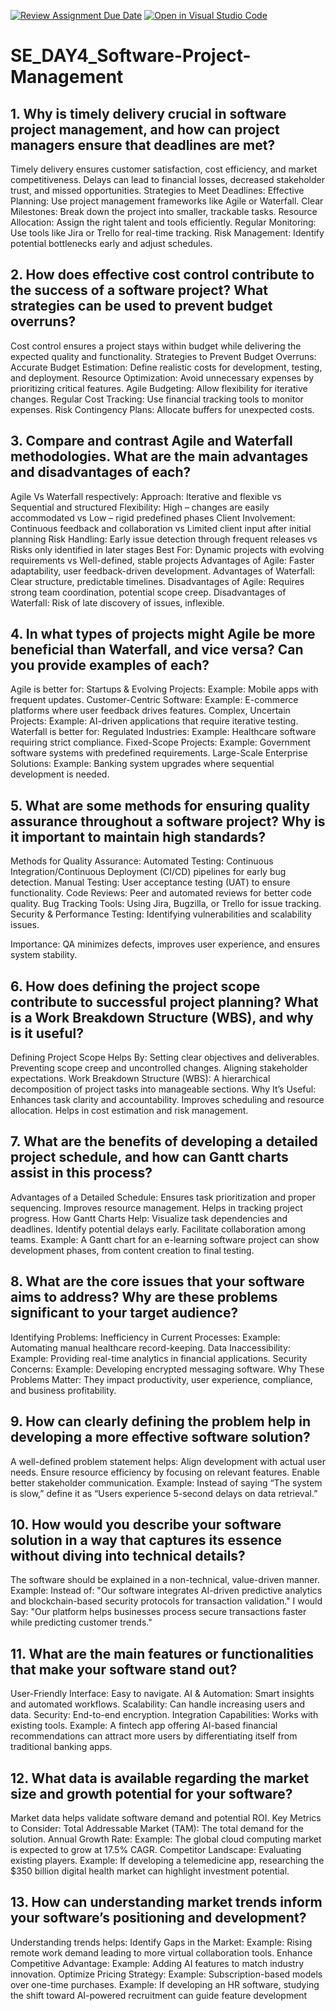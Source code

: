 [![Review Assignment Due Date](https://classroom.github.com/assets/deadline-readme-button-22041afd0340ce965d47ae6ef1cefeee28c7c493a6346c4f15d667ab976d596c.svg)](https://classroom.github.com/a/9pw6JKcu)
[![Open in Visual Studio Code](https://classroom.github.com/assets/open-in-vscode-2e0aaae1b6195c2367325f4f02e2d04e9abb55f0b24a779b69b11b9e10269abc.svg)](https://classroom.github.com/online_ide?assignment_repo_id=18515855&assignment_repo_type=AssignmentRepo)
# SE_DAY4_Software-Project-Management
## 1. Why is timely delivery crucial in software project management, and how can project managers ensure that deadlines are met?
Timely delivery ensures customer satisfaction, cost efficiency, and market competitiveness. Delays can lead to financial losses, decreased stakeholder trust, and missed opportunities.
Strategies to Meet Deadlines:
Effective Planning: Use project management frameworks like Agile or Waterfall.
Clear Milestones: Break down the project into smaller, trackable tasks.
Resource Allocation: Assign the right talent and tools efficiently.
Regular Monitoring: Use tools like Jira or Trello for real-time tracking.
Risk Management: Identify potential bottlenecks early and adjust schedules.

## 2. How does effective cost control contribute to the success of a software project? What strategies can be used to prevent budget overruns?
Cost control ensures a project stays within budget while delivering the expected quality and functionality.
Strategies to Prevent Budget Overruns:
Accurate Budget Estimation: Define realistic costs for development, testing, and deployment.
Resource Optimization: Avoid unnecessary expenses by prioritizing critical features.
Agile Budgeting: Allow flexibility for iterative changes.
Regular Cost Tracking: Use financial tracking tools to monitor expenses.
Risk Contingency Plans: Allocate buffers for unexpected costs.

## 3. Compare and contrast Agile and Waterfall methodologies. What are the main advantages and disadvantages of each?
Agile Vs Waterfall respectively:
Approach: Iterative and flexible	vs Sequential and structured
Flexibility: High – changes are easily accommodated	vs Low – rigid predefined phases
Client Involvement: Continuous feedback and collaboration	vs Limited client input after initial planning
Risk Handling: Early issue detection through frequent releases	vs Risks only identified in later stages
Best For: Dynamic projects with evolving requirements	 vs Well-defined, stable projects
Advantages of Agile: Faster adaptability, user feedback-driven development.
Advantages of Waterfall: Clear structure, predictable timelines.
Disadvantages of Agile: Requires strong team coordination, potential scope creep.
Disadvantages of Waterfall: Risk of late discovery of issues, inflexible.

## 4. In what types of projects might Agile be more beneficial than Waterfall, and vice versa? Can you provide examples of each?
Agile is better for:
Startups & Evolving Projects: Example: Mobile apps with frequent updates.
Customer-Centric Software: Example: E-commerce platforms where user feedback drives features.
Complex, Uncertain Projects: Example: AI-driven applications that require iterative testing.
Waterfall is better for:
Regulated Industries: Example: Healthcare software requiring strict compliance.
Fixed-Scope Projects: Example: Government software systems with predefined requirements.
Large-Scale Enterprise Solutions: Example: Banking system upgrades where sequential development is needed.

## 5. What are some methods for ensuring quality assurance throughout a software project? Why is it important to maintain high standards?
Methods for Quality Assurance:
Automated Testing: Continuous Integration/Continuous Deployment (CI/CD) pipelines for early bug detection.
Manual Testing: User acceptance testing (UAT) to ensure functionality.
Code Reviews: Peer and automated reviews for better code quality.
Bug Tracking Tools: Using Jira, Bugzilla, or Trello for issue tracking.
Security & Performance Testing: Identifying vulnerabilities and scalability issues.

Importance: QA minimizes defects, improves user experience, and ensures system stability.

## 6. How does defining the project scope contribute to successful project planning? What is a Work Breakdown Structure (WBS), and why is it useful?
Defining Project Scope Helps By:
Setting clear objectives and deliverables.
Preventing scope creep and uncontrolled changes.
Aligning stakeholder expectations.
Work Breakdown Structure (WBS): A hierarchical decomposition of project tasks into manageable sections.
Why It’s Useful:
Enhances task clarity and accountability.
Improves scheduling and resource allocation.
Helps in cost estimation and risk management.

## 7. What are the benefits of developing a detailed project schedule, and how can Gantt charts assist in this process?
Advantages of a Detailed Schedule:
Ensures task prioritization and proper sequencing.
Improves resource management.
Helps in tracking project progress.
How Gantt Charts Help:
Visualize task dependencies and deadlines.
Identify potential delays early.
Facilitate collaboration among teams.
Example: A Gantt chart for an e-learning software project can show development phases, from content creation to final testing.

## 8. What are the core issues that your software aims to address? Why are these problems significant to your target audience?
Identifying Problems:
Inefficiency in Current Processes: Example: Automating manual healthcare record-keeping.
Data Inaccessibility: Example: Providing real-time analytics in financial applications.
Security Concerns: Example: Developing encrypted messaging software.
Why These Problems Matter:
They impact productivity, user experience, compliance, and business profitability.

## 9. How can clearly defining the problem help in developing a more effective software solution?
A well-defined problem statement helps:
Align development with actual user needs.
Ensure resource efficiency by focusing on relevant features.
Enable better stakeholder communication.
Example: Instead of saying “The system is slow,” define it as “Users experience 5-second delays on data retrieval.”

## 10. How would you describe your software solution in a way that captures its essence without diving into technical details?
The software should be explained in a non-technical, value-driven manner.
Example:
Instead of: "Our software integrates AI-driven predictive analytics and blockchain-based security protocols for transaction validation."
I would Say: "Our platform helps businesses process secure transactions faster while predicting customer trends."
## 11. What are the main features or functionalities that make your software stand out?
User-Friendly Interface: Easy to navigate.
AI & Automation: Smart insights and automated workflows.
Scalability: Can handle increasing users and data.
Security: End-to-end encryption.
Integration Capabilities: Works with existing tools.
Example: A fintech app offering AI-based financial recommendations can attract more users by differentiating itself from traditional banking apps.

## 12. What data is available regarding the market size and growth potential for your software?
Market data helps validate software demand and potential ROI.
Key Metrics to Consider:
Total Addressable Market (TAM): The total demand for the solution.
Annual Growth Rate: Example: The global cloud computing market is expected to grow at 17.5% CAGR.
Competitor Landscape: Evaluating existing players.
Example: If developing a telemedicine app, researching the $350 billion digital health market can highlight investment potential.

## 13. How can understanding market trends inform your software’s positioning and development?
Understanding trends helps:
Identify Gaps in the Market: Example: Rising remote work demand leading to more virtual collaboration tools.
Enhance Competitive Advantage: Example: Adding AI features to match industry innovation.
Optimize Pricing Strategy: Example: Subscription-based models over one-time purchases.
Example: If developing an HR software, studying the shift toward AI-powered recruitment can guide feature development
